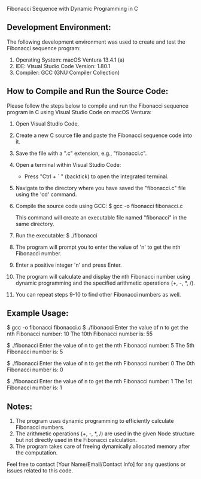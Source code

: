 
Fibonacci Sequence with Dynamic Programming in C

Development Environment:
------------------------

The following development environment was used to create and test the Fibonacci sequence program:

1. Operating System: macOS Ventura 13.4.1 (a)
2. IDE: Visual Studio Code  Version: 1.80.1
3. Compiler: GCC (GNU Compiler Collection)

How to Compile and Run the Source Code:
---------------------------------------

Please follow the steps below to compile and run the Fibonacci sequence program in C using Visual Studio Code on macOS Ventura:

1. Open Visual Studio Code.
2. Create a new C source file and paste the Fibonacci sequence code into it.
3. Save the file with a ".c" extension, e.g., "fibonacci.c".
4. Open a terminal within Visual Studio Code:

   - Press "Ctrl + ` " (backtick) to open the integrated terminal.
5. Navigate to the directory where you have saved the "fibonacci.c" file using the 'cd' command.
6. Compile the source code using GCC:
   $ gcc -o fibonacci fibonacci.c

   This command will create an executable file named "fibonacci" in the same directory.
7. Run the executable:
   $ ./fibonacci
8. The program will prompt you to enter the value of 'n' to get the nth Fibonacci number.
9. Enter a positive integer 'n' and press Enter.
10. The program will calculate and display the nth Fibonacci number using dynamic programming
    and the specified arithmetic operations (+, -, *, /).
11. You can repeat steps 9-10 to find other Fibonacci numbers as well.

Example Usage:
--------------

$ gcc -o fibonacci fibonacci.c
$ ./fibonacci
Enter the value of n to get the nth Fibonacci number: 10
The 10th Fibonacci number is: 55

$ ./fibonacci
Enter the value of n to get the nth Fibonacci number: 5
The 5th Fibonacci number is: 5

$ ./fibonacci
Enter the value of n to get the nth Fibonacci number: 0
The 0th Fibonacci number is: 0

$ ./fibonacci
Enter the value of n to get the nth Fibonacci number: 1
The 1st Fibonacci number is: 1

Notes:
------

1. The program uses dynamic programming to efficiently calculate Fibonacci numbers.
2. The arithmetic operations (+, -, *, /) are used in the given Node structure but not directly
   used in the Fibonacci calculation.
3. The program takes care of freeing dynamically allocated memory after the computation.

Feel free to contact [Your Name/Email/Contact Info] for any questions or issues related to this code.
